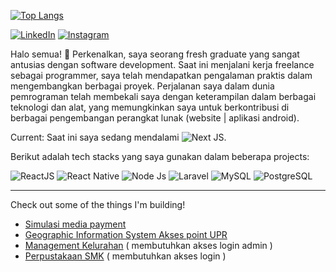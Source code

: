 [![Top Langs](https://github-readme-stats.vercel.app/api/top-langs/?username=betthink&layout=compact&theme=vision-friendly-dark)](https://github.com/anuraghazra/github-readme-stats)

[![LinkedIn](https://cdn2.iconfinder.com/data/icons/social-media-2285/512/1_Linkedin_unofficial_colored_svg-48.png)](https://www.linkedin.com/in/robetson/)
[![Instagram](https://cdn2.iconfinder.com/data/icons/social-media-applications/64/social_media_applications_3-instagram-48.png)](https://www.instagram.com/robetzone/)

Halo semua! 👋
Perkenalkan, saya seorang fresh graduate yang sangat antusias dengan software development. Saat ini menjalani kerja freelance sebagai programmer, saya telah mendapatkan pengalaman praktis dalam mengembangkan berbagai proyek. Perjalanan saya dalam dunia pemrograman telah membekali saya dengan keterampilan dalam berbagai teknologi dan alat, yang memungkinkan saya untuk berkontribusi di berbagai pengembangan perangkat lunak (website | aplikasi android).

Current:
Saat ini saya sedang mendalami ![Next JS](https://img.shields.io/badge/Next_JS-0f172a).

Berikut adalah tech stacks yang saya gunakan dalam beberapa projects:


![ReactJS](https://img.shields.io/badge/-React-blue?style=for-the-badge)
![React Native](https://img.shields.io/badge/-react_native-blue?style=for-the-badge)
![Node Js](https://img.shields.io/badge/-Node_JS-green?style=for-the-badge)
![Laravel](https://img.shields.io/badge/-Laravel-red?style=for-the-badge)
![MySQL](https://img.shields.io/badge/-mysql-white?style=for-the-badge)
![PostgreSQL](https://img.shields.io/badge/-postgresql-lightblue?style=for-the-badge)


---

Check out some of the things I'm building!

- [Simulasi media payment](https://media-payment-service.vercel.app/)
- [Geographic Information System Akses point UPR](https://simonita.site/)
- [Management Kelurahan](https://management-administrasi-kelurahan.vercel.app/) ( membutuhkan akses login admin )
- [Perpustakaan SMK](https://appfordev.com/spk-pinjaman) ( membutuhkan akses login )

